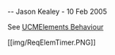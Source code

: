 -- Jason Kealey - 10 Feb 2005

See [UCMElements Behaviour](UCMElementsBehaviour) 


[[img/ReqElemTimer.PNG]]